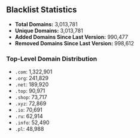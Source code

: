 ## Blacklist Statistics

- **Total Domains:** 3,013,781
- **Unique Domains:** 3,013,781
- **Added Domains Since Last Version:** 990,477
- **Removed Domains Since Last Version:** 998,612

### Top-Level Domain Distribution

-  `.com`: 1,322,901
-  `.org`: 241,829
-  `.net`: 189,920
-  `.top`: 90,971
-  `.shop`: 73,717
-  `.xyz`: 72,869
-  `.io`: 70,691
-  `.ru`: 62,914
-  `.info`: 52,490
-  `.pl`: 48,988
